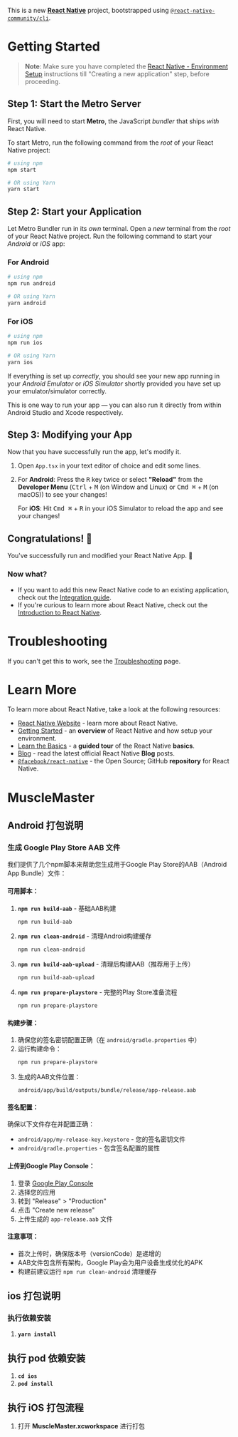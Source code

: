 This is a new [**React Native**](https://reactnative.dev) project, bootstrapped using [`@react-native-community/cli`](https://github.com/react-native-community/cli).

# Getting Started

>**Note**: Make sure you have completed the [React Native - Environment Setup](https://reactnative.dev/docs/environment-setup) instructions till "Creating a new application" step, before proceeding.

## Step 1: Start the Metro Server

First, you will need to start **Metro**, the JavaScript _bundler_ that ships _with_ React Native.

To start Metro, run the following command from the _root_ of your React Native project:

```bash
# using npm
npm start

# OR using Yarn
yarn start
```

## Step 2: Start your Application

Let Metro Bundler run in its _own_ terminal. Open a _new_ terminal from the _root_ of your React Native project. Run the following command to start your _Android_ or _iOS_ app:

### For Android

```bash
# using npm
npm run android

# OR using Yarn
yarn android
```

### For iOS

```bash
# using npm
npm run ios

# OR using Yarn
yarn ios
```

If everything is set up _correctly_, you should see your new app running in your _Android Emulator_ or _iOS Simulator_ shortly provided you have set up your emulator/simulator correctly.

This is one way to run your app — you can also run it directly from within Android Studio and Xcode respectively.

## Step 3: Modifying your App

Now that you have successfully run the app, let's modify it.

1. Open `App.tsx` in your text editor of choice and edit some lines.
2. For **Android**: Press the <kbd>R</kbd> key twice or select **"Reload"** from the **Developer Menu** (<kbd>Ctrl</kbd> + <kbd>M</kbd> (on Window and Linux) or <kbd>Cmd ⌘</kbd> + <kbd>M</kbd> (on macOS)) to see your changes!

   For **iOS**: Hit <kbd>Cmd ⌘</kbd> + <kbd>R</kbd> in your iOS Simulator to reload the app and see your changes!

## Congratulations! :tada:

You've successfully run and modified your React Native App. :partying_face:

### Now what?

- If you want to add this new React Native code to an existing application, check out the [Integration guide](https://reactnative.dev/docs/integration-with-existing-apps).
- If you're curious to learn more about React Native, check out the [Introduction to React Native](https://reactnative.dev/docs/getting-started).

# Troubleshooting

If you can't get this to work, see the [Troubleshooting](https://reactnative.dev/docs/troubleshooting) page.

# Learn More

To learn more about React Native, take a look at the following resources:

- [React Native Website](https://reactnative.dev) - learn more about React Native.
- [Getting Started](https://reactnative.dev/docs/environment-setup) - an **overview** of React Native and how setup your environment.
- [Learn the Basics](https://reactnative.dev/docs/getting-started) - a **guided tour** of the React Native **basics**.
- [Blog](https://reactnative.dev/blog) - read the latest official React Native **Blog** posts.
- [`@facebook/react-native`](https://github.com/facebook/react-native) - the Open Source; GitHub **repository** for React Native.

# MuscleMaster

## Android 打包说明

### 生成 Google Play Store AAB 文件

我们提供了几个npm脚本来帮助您生成用于Google Play Store的AAB（Android App Bundle）文件：

#### 可用脚本：

1. **`npm run build-aab`** - 基础AAB构建
   ```bash
   npm run build-aab
   ```

2. **`npm run clean-android`** - 清理Android构建缓存
   ```bash
   npm run clean-android
   ```

3. **`npm run build-aab-upload`** - 清理后构建AAB（推荐用于上传）
   ```bash
   npm run build-aab-upload
   ```

4. **`npm run prepare-playstore`** - 完整的Play Store准备流程
   ```bash
   npm run prepare-playstore
   ```

#### 构建步骤：

1. 确保您的签名密钥配置正确（在 `android/gradle.properties` 中）
2. 运行构建命令：
   ```bash
   npm run prepare-playstore
   ```
3. 生成的AAB文件位置：
   ```
   android/app/build/outputs/bundle/release/app-release.aab
   ```

#### 签名配置：

确保以下文件存在并配置正确：
- `android/app/my-release-key.keystore` - 您的签名密钥文件
- `android/gradle.properties` - 包含签名配置的属性

#### 上传到Google Play Console：

1. 登录 [Google Play Console](https://play.google.com/console)
2. 选择您的应用
3. 转到 "Release" > "Production"
4. 点击 "Create new release"
5. 上传生成的 `app-release.aab` 文件

#### 注意事项：

- 首次上传时，确保版本号（versionCode）是递增的
- AAB文件包含所有架构，Google Play会为用户设备生成优化的APK
- 构建前建议运行 `npm run clean-android` 清理缓存


## ios 打包说明

### 执行依赖安装

1. **`yarn install`**

## 执行 pod 依赖安装

1. **`cd ios`**
2. **`pod install`**

## 执行 iOS 打包流程
1. 打开 **MuscleMaster.xcworkspace** 进行打包
